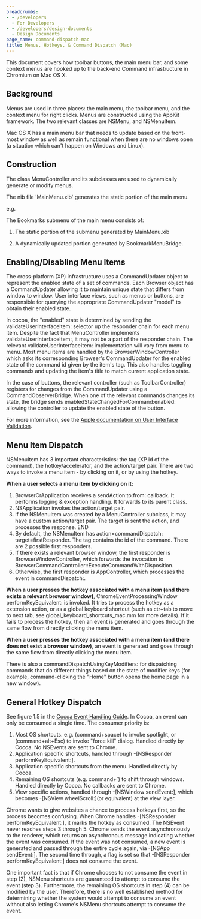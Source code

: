 ```yaml
---
breadcrumbs:
- - /developers
  - For Developers
- - /developers/design-documents
  - Design Documents
page_name: command-dispatch-mac
title: Menus, Hotkeys, & Command Dispatch (Mac)
---
```


This document covers how toolbar buttons, the main menu bar, and some context
menus are hooked up to the back-end Command infrastructure in Chromium on Mac OS
X.

## Background

Menus are used in three places: the main menu, the toolbar menu, and the context
menu for right clicks. Menus are constructed using the AppKit framework. The two
relevant classes are NSMenu, and NSMenuItem.

Mac OS X has a main menu bar that needs to update based on the front-most window
as well as remain functional when there are no windows open (a situation which
can't happen on Windows and Linux).

## Construction

The class MenuController and its subclasses are used to dynamically generate or
modify menus.

The nib file 'MainMenu.xib' generates the static portion of the main menu.

e.g.

The Bookmarks submenu of the main menu consists of:

1. The static portion of the submenu generated by MainMenu.xib

2. A dynamically updated portion generated by BookmarkMenuBridge.

## Enabling/Disabling Menu Items

The cross-platform (XP) infrastructure uses a CommandUpdater object to represent
the enabled state of a set of commands. Each Browser object has a CommandUpdater
allowing it to maintain unique state that differs from window to window. User
interface views, such as menus or buttons, are responsible for querying the
appropriate CommandUpdater "model" to obtain their enabled state.

In cocoa, the "enabled" state is determined by sending the
validateUserInterfaceItem: selector up the responder chain for each menu item.
Despite the fact that MenuController implements validateUserInterfaceItem:, it
may not be a part of the responder chain. The relevant
validateUserInterfaceItem: implementation will vary from menu to menu. Most menu
items are handled by the BrowserWindowController which asks its corresponding
Browser's CommandUpdater for the enabled state of the command id given by the
item's tag. This also handles toggling commands and updating the item's title to
match current application state.

In the case of buttons, the relevant controller (such as ToolbarController)
registers for changes from the CommandUpdater using a CommandObserverBridge.
When one of the relevant commands changes its state, the bridge sends
enabledStateChangedForCommand:enabled: allowing the controller to update the
enabled state of the button.

For more information, see the [Apple documentation on User Interface
Validation](http://developer.apple.com/mac/library/documentation/Cocoa/Conceptual/UIValidation/UIValidation.html#//apple_ref/doc/uid/10000040).

## Menu Item Dispatch

NSMenuItem has 3 important characteristics: the tag (XP id of the command), the
hotkey/accelerator, and the action/target pair. There are two ways to invoke a
menu item - by clicking on it, or by using the hotkey.

**When a user selects a menu item by clicking on it:**

1.  BrowserCrApplication receives a sendAction:to:from: callback. It
            performs logging & exception handling. It forwards to its parent
            class.
2.  NSApplication invokes the action/target pair.
3.  If the NSMenuItem was created by a MenuController subclass, it may
            have a custom action/target pair. The target is sent the action, and
            processes the response. END
4.  By default, the NSMenuItem has action=commandDispatch:
            target=firstResponder. The tag contains the id of the command. There
            are 2 possible first responders.
5.  If there exists a relevant browser window, the first responder is
            BrowserWindowController, which forwards the invocation to
            BrowserCommandController::ExecuteCommandWithDisposition.
6.  Otherwise, the first responder is AppController, which processes the
            event in commandDispatch:.

**When a user presses the hotkey associated with a menu item (and there exists a
relevant browser window)**, ChromeEventProcessingWindow performKeyEquivalent: is
invoked. It tries to process the hotkey as a extension action, or as a global
keyboard shortcut (such as ctr+tab to move to next tab, see
global_keyboard_shortcuts_mac.mm for more details). If it fails to process the
hotkey, then an event is generated and goes through the same flow from directly
clicking the menu item.

**When a user presses the hotkey associated with a menu item (and there does not
exist a browser window)**, an event is generated and goes through the same flow
from directly clicking the menu item.

There is also a commandDispatchUsingKeyModifiers: for dispatching commands that
do different things based on the state of modifier keys (for example,
command-clicking the "Home" button opens the home page in a new window).

## General Hotkey Dispatch

See figure 1.5 in the [Cocoa Event Handling
Guide](https://developer.apple.com/library/mac/documentation/Cocoa/Conceptual/EventOverview/EventArchitecture/EventArchitecture.html#//apple_ref/doc/uid/10000060i-CH3-SW1).
In Cocoa, an event can only be consumed a single time. The consumer priority is:

1.  Most OS shortcuts. e.g. (command+space) to invoke spotlight, or
            (command+alt+Esc) to invoke "force kill" dialog. Handled directly by
            Cocoa. No NSEvents are sent to Chrome.
2.  Application specific shortcuts, handled through -\[NSResponder
            performKeyEquivalent:\].
3.  Application specific shortcuts from the menu. Handled directly by
            Cocoa.
4.  Remaining OS shortcuts (e.g. command+\`) to shift through windows.
            Handled directly by Cocoa. No callbacks are sent to Chrome.
5.  View specific actions, handled through -\[NSWindow sendEvent:\],
            which becomes -\[NSView wheelScroll:\](or equivalent) at the view
            layer.

Chrome wants to give websites a chance to process hotkeys first, so the process
becomes confusing. When Chrome handles -\[NSResponder performKeyEquivalent:\],
it marks the hotkey as consumed. The NSEvent never reaches steps 3 through 5.
Chrome sends the event asynchronously to the renderer, which returns an
asynchronous message indicating whether the event was consumed. If the event was
not consumed, a new event is generated and passed through the entire cycle
again, via -\[NSApp sendEvent:\]. The second time through, a flag is set so that
-\[NSResponder performKeyEquivalent:\] does not consume the event.

One important fact is that if Chrome chooses to not consume the event in step
(2), NSMenu shortcuts are guaranteed to attempt to consume the event (step 3).
Furthermore, the remaining OS shortcuts in step (4) can be modified by the user.
Therefore, there is no well established method for determining whether the
system would attempt to consume an event without also letting Chrome's NSMenu
shortcuts attempt to consume the event.